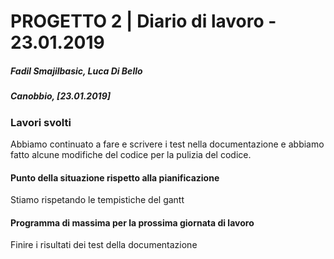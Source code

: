# PROGETTO 2 | Diario di lavoro - 23.01.2019
##### Fadil Smajilbasic, Luca Di Bello
##### Canobbio, [23.01.2019]

### Lavori svolti

Abbiamo continuato a fare e scrivere i test nella documentazione e abbiamo fatto alcune modifiche del codice per la pulizia del codice.


<!-- #### Problemi riscontrati e soluzioni adottate -->


#### Punto della situazione rispetto alla pianificazione
Stiamo rispetando le tempistiche del gantt 

#### Programma di massima per la prossima giornata di lavoro

Finire i risultati dei test della documentazione